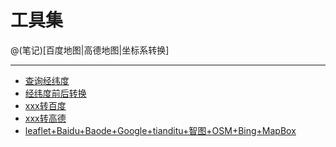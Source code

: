 工具集
====================

@(笔记)[百度地图|高德地图|坐标系转换]

-------------------

- [查询经纬度](https://lhywell.github.io/map/example/example4/baidu5.html)
- [经纬度前后转换](https://lhywell.github.io/map/example/tools/tansformer.html)
- [xxx转百度](https://lhywell.github.io/map/example/tools/index_baidu.html)
- [xxx转高德](https://lhywell.github.io/map/example/tools/index_gaode.html)
- [leaflet+Baidu+Baode+Google+tianditu+智图+OSM+Bing+MapBox](https://lhywell.github.io/map/example/example2/leaf2.html)

